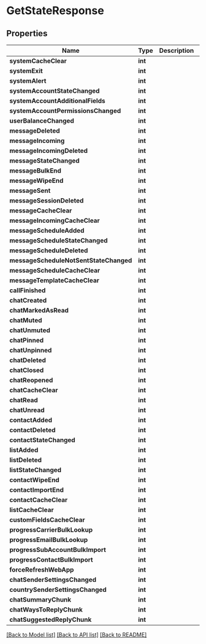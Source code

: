 # GetStateResponse

## Properties
Name | Type | Description | Notes
------------ | ------------- | ------------- | -------------
**systemCacheClear** | **int** |  | 
**systemExit** | **int** |  | 
**systemAlert** | **int** |  | 
**systemAccountStateChanged** | **int** |  | 
**systemAccountAdditionalFields** | **int** |  | 
**systemAccountPermissionsChanged** | **int** |  | 
**userBalanceChanged** | **int** |  | 
**messageDeleted** | **int** |  | 
**messageIncoming** | **int** |  | 
**messageIncomingDeleted** | **int** |  | 
**messageStateChanged** | **int** |  | 
**messageBulkEnd** | **int** |  | 
**messageWipeEnd** | **int** |  | 
**messageSent** | **int** |  | 
**messageSessionDeleted** | **int** |  | 
**messageCacheClear** | **int** |  | 
**messageIncomingCacheClear** | **int** |  | 
**messageScheduleAdded** | **int** |  | 
**messageScheduleStateChanged** | **int** |  | 
**messageScheduleDeleted** | **int** |  | 
**messageScheduleNotSentStateChanged** | **int** |  | 
**messageScheduleCacheClear** | **int** |  | 
**messageTemplateCacheClear** | **int** |  | 
**callFinished** | **int** |  | 
**chatCreated** | **int** |  | 
**chatMarkedAsRead** | **int** |  | 
**chatMuted** | **int** |  | 
**chatUnmuted** | **int** |  | 
**chatPinned** | **int** |  | 
**chatUnpinned** | **int** |  | 
**chatDeleted** | **int** |  | 
**chatClosed** | **int** |  | 
**chatReopened** | **int** |  | 
**chatCacheClear** | **int** |  | 
**chatRead** | **int** |  | 
**chatUnread** | **int** |  | 
**contactAdded** | **int** |  | 
**contactDeleted** | **int** |  | 
**contactStateChanged** | **int** |  | 
**listAdded** | **int** |  | 
**listDeleted** | **int** |  | 
**listStateChanged** | **int** |  | 
**contactWipeEnd** | **int** |  | 
**contactImportEnd** | **int** |  | 
**contactCacheClear** | **int** |  | 
**listCacheClear** | **int** |  | 
**customFieldsCacheClear** | **int** |  | 
**progressCarrierBulkLookup** | **int** |  | 
**progressEmailBulkLookup** | **int** |  | 
**progressSubAccountBulkImport** | **int** |  | 
**progressContactBulkImport** | **int** |  | 
**forceRefreshWebApp** | **int** |  | 
**chatSenderSettingsChanged** | **int** |  | 
**countrySenderSettingsChanged** | **int** |  | 
**chatSummaryChunk** | **int** |  | 
**chatWaysToReplyChunk** | **int** |  | 
**chatSuggestedReplyChunk** | **int** |  | 

[[Back to Model list]](../README.md#documentation-for-models) [[Back to API list]](../README.md#documentation-for-api-endpoints) [[Back to README]](../README.md)


